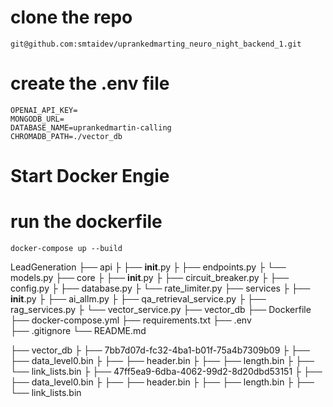 # clone the repo
```
git@github.com:smtaidev/uprankedmarting_neuro_night_backend_1.git
```

# create the .env file
```
OPENAI_API_KEY=
MONGODB_URL=
DATABASE_NAME=uprankedmartin-calling
CHROMADB_PATH=./vector_db

```

# Start Docker Engie

# run the dockerfile
```
docker-compose up --build
```
LeadGeneration
├── api
├   ├── __init__.py
├   ├── endpoints.py
├   └── models.py
├── core
├   ├── __init__.py
├   ├── circuit_breaker.py
├   ├── config.py
├   ├── database.py
├   └── rate_limiter.py
├── services
├   ├── __init__.py
├   ├── ai_allm.py
├   ├── qa_retrieval_service.py
├   ├── rag_services.py
├   └── vector_service.py
├── vector_db
├── Dockerfile
├── docker-compose.yml
├── requirements.txt
├── .env                               
├── .gitignore
└── README.md

├── vector_db
├   ├── 7bb7d07d-fc32-4ba1-b01f-75a4b7309b09
├   ├──  ├── data_level0.bin
├   ├──  ├── header.bin
├   ├──  ├── length.bin
├   ├──  └── link_lists.bin
├   ├── 47ff5ea9-6dba-4062-99d2-8d20dbd53151
├   ├──  ├── data_level0.bin
├   ├──  ├── header.bin
├   ├──  ├── length.bin
├   ├──  └── link_lists.bin

```